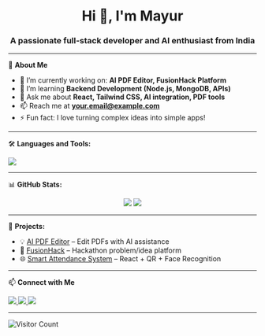 <h1 align="center">Hi 👋, I'm Mayur</h1>
<h3 align="center">A passionate full-stack developer and AI enthusiast from India</h3>

---

🌟 **About Me**  
- 🔭 I’m currently working on: **AI PDF Editor, FusionHack Platform**  
- 🌱 I’m learning **Backend Development (Node.js, MongoDB, APIs)**  
- 💬 Ask me about **React, Tailwind CSS, AI integration, PDF tools**  
- 📫 Reach me at **your.email@example.com**  
- ⚡ Fun fact: I love turning complex ideas into simple apps!

---

🛠️ **Languages and Tools:**  
<p align="left">
  <img src="https://skillicons.dev/icons?i=js,react,nodejs,mongodb,tailwind,html,css,git,vscode,github,firebase" />
</p>

---

📊 **GitHub Stats:**

<p align="center">
  <img src="https://github-readme-stats.vercel.app/api?username=mayur-username&show_icons=true&theme=radical" />
  <img src="https://github-readme-stats.vercel.app/api/top-langs/?username=mayur-username&layout=compact&theme=radical" />
</p>

---

📂 **Projects:**
- 💡 [AI PDF Editor](https://github.com/mayur-username/ai-pdf-editor) – Edit PDFs with AI assistance
- 🚀 [FusionHack](https://github.com/mayur-username/fusionhack) – Hackathon problem/idea platform
- 🌐 [Smart Attendance System](https://github.com/mayur-username/smart-attendance) – React + QR + Face Recognition

---

📫 **Connect with Me**  
<p align="left">
  <a href="https://linkedin.com/in/your-linkedin" target="_blank">
    <img src="https://skillicons.dev/icons?i=linkedin" />
  </a>
  <a href="https://twitter.com/your-twitter" target="_blank">
    <img src="https://skillicons.dev/icons?i=twitter" />
  </a>
  <a href="https://mayurportfolio.dev" target="_blank">
    <img src="https://img.shields.io/badge/Portfolio-blue?style=flat&logo=web&logoColor=white" />
  </a>
</p>

---

![Visitor Count](https://komarev.com/ghpvc/?username=mayur-username&color=blue)
